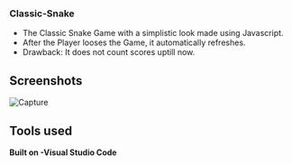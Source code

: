 
### Classic-Snake

- The Classic Snake Game with a simplistic look made using Javascript. 
- After the Player looses the Game, it automatically refreshes.
- Drawback: It does  not count scores uptill now.

 ## Screenshots
 ![Capture](https://user-images.githubusercontent.com/47426594/93706711-75bfad80-fb46-11ea-9f17-90ce1048c327.PNG)
 
 ## Tools used
  <b>Built on<b>
  -Visual Studio Code

